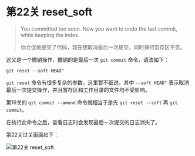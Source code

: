 
# 第22关 reset_soft

> You committed too soon. Now you want to undo the last commit, while keeping the index.
>
> 你仓促地提交了代码，现在想取消最后一次提交，同时保持暂存区不变。

这又是一个撤销操作，撤销的是最后一次 `git commit` 命令，语法如下：

```shell
git reset --soft HEAD^
```

`git reset` 命令有很多复杂的参数，这里暂不细说，其中 `--soft HEAD^` 表示取消最后一次提交操作，并且暂存区和工作目录的文件均不受影响。

第19关的 `git commit --amend` 命令就相当于是先 `git reset --soft` 再 `git commit`。

在执行此命令之后，查看日志时会发现最后一次提交的日志消失了。

第22关过关画面如下：

![第22关 reset_soft](images/level-22-reset-soft.png)
